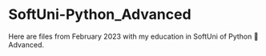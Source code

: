 # SoftUni-Python_Advanced
Here are files from February 2023 with my education in SoftUni of Python 🐍 Advanced.
